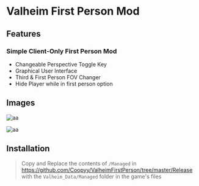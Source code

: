 # Valheim First Person Mod

## Features

### Simple Client-Only First Person Mod
* Changeable Perspective Toggle Key
* Graphical User Interface
* Third & First Person FOV Changer
* Hide Player while in first person option

## Images

![aa](https://cdn.discordapp.com/attachments/747938316556697630/814232645806063636/unknown.png)

![aa](https://cdn.discordapp.com/attachments/747938316556697630/814321659506065408/unknown.png)


## Installation

> Copy and Replace the contents of `/Managed` in https://github.com/Coopyy/ValheimFirstPerson/tree/master/Release with the `Valheim_Data/Managed` folder in the game's files
